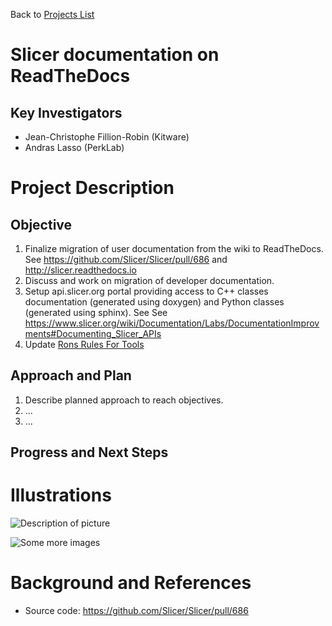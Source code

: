 Back to [Projects List](../../README.md#ProjectsList)

# Slicer documentation on ReadTheDocs

## Key Investigators

- Jean-Christophe Fillion-Robin (Kitware)
- Andras Lasso (PerkLab)

# Project Description

## Objective

1. Finalize migration of user documentation from the wiki to ReadTheDocs. See https://github.com/Slicer/Slicer/pull/686 and http://slicer.readthedocs.io
1. Discuss and work on migration of developer documentation.
1. Setup api.slicer.org portal providing access to C++ classes documentation (generated using doxygen) and Python classes (generated using sphinx). See See https://www.slicer.org/wiki/Documentation/Labs/DocumentationImprovments#Documenting_Slicer_APIs
1. Update [Rons Rules For Tools](https://www.slicer.org/wiki/Documentation-Rons-Rules-For-Tools)

## Approach and Plan

1. Describe planned approach to reach objectives.
1. ...
1. ...

## Progress and Next Steps

<!--Describe progress and next steps in a few bullet points as you are making progress.-->

# Illustrations

<!--Add pictures and links to videos that demonstrate what has been accomplished.-->

![Description of picture](Example2.jpg)

![Some more images](Example2.jpg)

# Background and References

<!--Use this space for information that may help people better understand your project, like links to papers, source code, or data.-->

- Source code: https://github.com/Slicer/Slicer/pull/686
